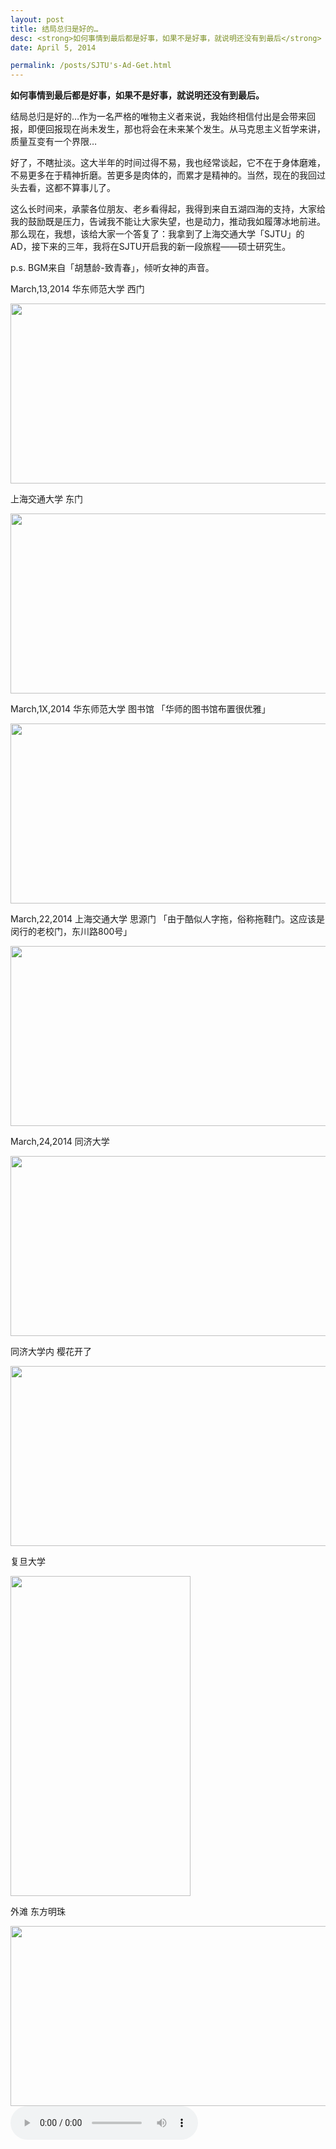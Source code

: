```yaml
---
layout: post
title: 结局总归是好的…
desc: <strong>如何事情到最后都是好事，如果不是好事，就说明还没有到最后</strong>
date: April 5, 2014

permalink: /posts/SJTU's-Ad-Get.html
---
```

<strong>如何事情到最后都是好事，如果不是好事，就说明还没有到最后。</strong>

结局总归是好的…作为一名严格的唯物主义者来说，我始终相信付出是会带来回报，即便回报现在尚未发生，那也将会在未来某个发生。从马克思主义哲学来讲，质量互变有一个界限…

好了，不瞎扯淡。这大半年的时间过得不易，我也经常谈起，它不在于身体磨难，不易更多在于精神折磨。苦更多是肉体的，而累才是精神的。当然，现在的我回过头去看，这都不算事儿了。

这么长时间来，承蒙各位朋友、老乡看得起，我得到来自五湖四海的支持，大家给我的鼓励既是压力，告诫我不能让大家失望，也是动力，推动我如履薄冰地前进。那么现在，我想，该给大家一个答复了：我拿到了上海交通大学「SJTU」的AD，接下来的三年，我将在SJTU开启我的新一段旅程——硕士研究生。

p.s. BGM来自「胡慧龄-致青春」，倾听女神的声音。


March,13,2014 华东师范大学 西门

<img src="http://storage.live.com/items/D9101968C23B1EEE%211839" width="512" height="288"/>

上海交通大学 东门

<img src="http://storage.live.com/items/D9101968C23B1EEE%211843" width="512" height="288"/>

March,1X,2014 华东师范大学 图书馆 「华师的图书馆布置很优雅」

<img src="http://storage.live.com/items/D9101968C23B1EEE%211840" width="512" height="288"/>

March,22,2014 上海交通大学 思源门 「由于酷似人字拖，俗称拖鞋门。这应该是闵行的老校门，东川路800号」 

<img src="http://storage.live.com/items/D9101968C23B1EEE%211842" width="512" height="288"/>

March,24,2014 同济大学

<img src="http://storage.live.com/items/D9101968C23B1EEE%211845" width="512" height="288"/>

同济大学内 樱花开了

<img src="http://storage.live.com/items/D9101968C23B1EEE%211847" width="512" height="288"/>

复旦大学

<img src="http://storage.live.com/items/D9101968C23B1EEE%211841" width="288" height="512"/>

外滩 东方明珠

<img src="http://storage.live.com/items/D9101968C23B1EEE%211846" width="512" height="288"/>



<audio id="music" controls="controls" height="100" width="50">
  		<source src="http://storage.live.com/items/D9101968C23B1EEE%211835?a.mp3" type="audio/mp3" />
<script>
	myMid=document.getElementById("music");
	myMid.autoplay=true;
	myMid.load();
</script>
	</audio>



